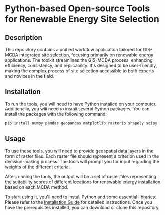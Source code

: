 # Python-based Open-source Tools for Renewable Energy Site Selection

## Description
This repository contains a unified workflow application tailored for GIS-MCDA integrated site selection, focusing primarily on renewable energy applications. The toolkit streamlines the GIS-MCDA process, enhancing efficiency, consistency, and replicability. It's designed to be user-friendly, making the complex process of site selection accessible to both experts and novices in the field.

## Installation
To run the tools, you will need to have Python installed on your computer. Additionally, you will need to install several Python packages. You can install the packages with the following command:

```python
pip install numpy pandas geopandas matplotlib rasterio shapely scipy
```

## Usage

To use these tools, you will need to provide geospatial data layers in the form of raster files. Each raster file should represent a criterion used in the decision-making process. The tools will prompt you for input regarding the weights of the different criteria.

After running the tools, the output will be a set of raster files representing the suitability scores of different locations for renewable energy installation based on each MCDA method.


To start using it, you'll need to install Python and some essential libraries. Please refer to the [Installation Guide](#) for detailed instructions. Once you have the prerequisites installed, you can download or clone this repository.
